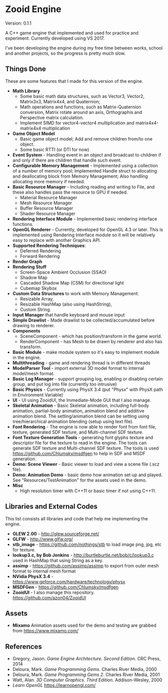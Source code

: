 # Zooid Engine
Version: 0.1.1

A C++ game engine that implemented and used for practice and experiment. Currently developed using VS 2017.

I've been developing the engine during my free time between works, school and another projects, so the progress is pretty much slow.

## Things Done
These are some features that I made for this version of the engine.

* **Math Library**
  * Some basic math data structures, such as Vector3, Vector2, Matrix3x3, Matrix4x4, and Quaternion; 
  * Math operations and functions, such as Matrix-Quaternion conversion, Matrix rotate around an axis, Orthographis and Perspective matrix calculation.
  * Implement SIMD for vector4-vector4 multiplication and matrix4x4-matrix4x4 multiplication
* **Game Object Model**
  * Basic game object model; Add and remove children from/to one object. 
  * Some basic RTTI (or DTI for now)
* **Event System** - Handling event in an object and broadcast to children if and only if there are children that handle such event.
* **Configurable Memory Management** - Implemented using a collection of a number of memory pool; Implemented Handle struct to allocating and deallocating block from Memory Management; Also handling allocating more memory if needed.
* **Basic Resource Manager** - Including reading and writing to File, and these also handles pass the resource to GPU if needed.
  * Material Resource Manager
  * Mesh Resource Manager
  * Buffer Resource Manager
  * Shader Resource Manager
* **Rendering Interface Module** - Implemented basic rendering interface functions.
* **OpenGL Renderer** - Currently, developed for OpenGL 4.3 or later. This is implemented using Rendering Interface module so it will be relatively easy to replace with another Graphics API.
* **Supported Rendering Techniques**:
  * Deferred Rendering
  * Forward Rendering
* **Render Graph**
* **Rendering Stuff**
  * Screen-Space Ambient Occlusion (SSAO)
  * Shadow Map
  * Cascaded Shadow Map (CSM) for directional light
  * Cubemap Skybox
* **Custom Data Structures** to work with Memory Management: 
  * Resizable Array, 
  * Resizable HashMap (also using HashString), 
  * Custom String.
* **Input Manager** that handle keyboard and mouse input
* **Simple Drawlist** - Made drawlist to be collected/accumulated before drawing to renderer.
* **Components**
  * SceneComponent - which has position/transform in the game world.
  * RenderComponent - has Mesh to be drawn by renderer and also has transform.
* **Basic Module** - make module system so it's easy to implement module in the engine.
* **Multithreading** - game and rendering thread is in different threads
* **ModelParser Tool** - import external 3D model format to internal model/mesh format.
* **Basic Log Manager** - support grouping log, enabling or disabling certain group, and put log into file (currently too intrusive)
* **Basic Physics** - Currently using PhysX 3.4 (put "Physx" with PhysX path in Environment Variable)
* **UI** - UI using ZooidUI, the Immediate-Mode GUI that I also manage.
* **Skeletal Animation** - Basic Skeletal animation, including full-body animation, partial-body animation, animation blend and additive animation blend. The setting/animation blend can be setting using tree/hierarchical animation blending (setup using text file).
* **Font Rendering** - The engine is now able to render font from font file, texture, generated SDF texture, and Multi-channel SDF texture.
* **Font Texture Generation Tools** - generating font glyphs texture and descriptor file for the texture to read in the engine. The tools can generate SDF texture and Multi-channel SDF texture. The tools is used https://github.com/Chlumsky/msdfgen to help in SDF and MSDF generation. 
* **Demo: Scene Viewer** - Basic viewer to load and view a scene file (.scz file).
* **Demo: Animation Demo** - basic demo how animation set up and played. See "Resources/TestAnimation" for the assets used in the demo.
* **Misc**
  * High resolution timer with C++11 or basic timer if not using C++11.

## Libraries and External Codes
This list consists all libraries and code that help me implementing the engine.

* **GLEW 2.00** - http://glew.sourceforge.net/
* **GLFW** - http://www.glfw.org/
* **stb_image** - https://github.com/nothings/stb to load image png, jpg, etc for texture.
* **lookup3.c, by Bob Jenkins** - http://burtleburtle.net/bob/c/lookup3.c used in HashMap that using String as a key.
* **assimp** - https://github.com/assimp/assimp to export from outer mesh format to internal mesh format
* **NVidia PhysX 3.4** - https://www.geforce.com/hardware/technology/physx
* **MSDFGen** - https://github.com/Chlumsky/msdfgen
* **ZooidUI** - I also manage this repository. https://github.com/azon04/ZooidUI

## Assets
* **Mixamo** Animation assets used for the demo and testing are grabbed from https://www.mixamo.com/

## References
* Gregory, Jason. *Game Engine Architecture. Second Edition*. CRC Press, 2014
* Deloura, Mark. *Game Programming Gems*. Charles River Media, 2000
* Deloura, Mark. *Game Programming Gems 2*. Charles River Media, 2001
* Watt, Alan. *3D Computer Graphics. Third Edition*. Addison-Wesley, 2000
* *Learn OpenGL* https://learnopengl.com/
